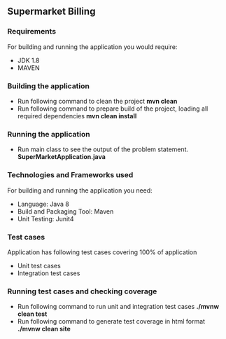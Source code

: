 <h2>Supermarket Billing</h2>

<h3>Requirements</h3>
For building and running the application you would require:<br>

<ul>
<li>JDK 1.8</li>
<li>MAVEN </li>
</ul>

<h3>Building the application</h3>
<ul>
<li>Run following command to clean the project <b>mvn clean</b></li>
<li>Run following command to prepare build of the project, loading all required dependencies <b>mvn clean install</b></li>
</ul>

<h3>Running the application</h3>
<ul>
<li>Run main class to see the output of the problem statement. <b>SuperMarketApplication.java</b></li>
</ul>

<h3>Technologies and Frameworks used</h3>
For building and running the application you need:<br>

<ul>
<li>Language: Java 8</li>
<li>Build and Packaging Tool: Maven</li>
<li>Unit Testing: Junit4</li>
</ul>

<h3>Test cases</h3>
Application has following test cases covering 100% of application
<ul> 
  <li>Unit test cases</li>
  <li>Integration test cases</li>
</ul>

<h3>Running test cases and checking coverage</h3>
<ul>
<li>Run following command to run unit and integration test cases <b>./mvnw clean test</b></li>
<li>Run following command to generate test coverage in html format <b>./mvnw clean site</b></li>
</ul>



